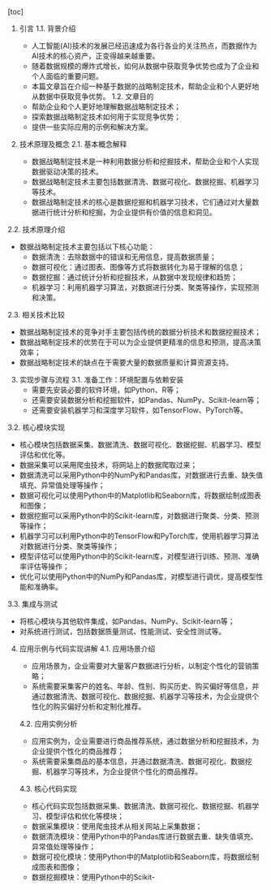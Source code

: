 
[toc]                    
                
                
1. 引言
   1.1. 背景介绍
   - 人工智能(AI)技术的发展已经迅速成为各行各业的关注热点，而数据作为AI技术的核心资产，正变得越来越重要。
   - 随着数据规模的爆炸式增长，如何从数据中获取竞争优势也成为了企业和个人面临的重要问题。
   - 本篇文章旨在介绍一种基于数据的战略制定技术，帮助企业和个人更好地从数据中获取竞争优势。
   1.2. 文章目的
   - 帮助企业和个人更好地理解数据战略制定技术；
   - 探索数据战略制定技术如何用于实现竞争优势；
   - 提供一些实际应用的示例和解决方案。

2. 技术原理及概念
   2.1. 基本概念解释
   - 数据战略制定技术是一种利用数据分析和挖掘技术，帮助企业和个人实现数据驱动决策的技术。
   - 数据战略制定技术主要包括数据清洗、数据可视化、数据挖掘、机器学习等技术。
   - 数据战略制定技术的核心是数据挖掘和机器学习技术，它们通过对大量数据进行统计分析和挖掘，为企业提供有价值的信息和洞见。

2.2. 技术原理介绍
   - 数据战略制定技术主要包括以下核心功能：
     - 数据清洗：去除数据中的错误和无用信息，提高数据质量；
     - 数据可视化：通过图表、图像等方式将数据转化为易于理解的信息；
     - 数据挖掘：通过统计分析和挖掘技术，从数据中发现规律和趋势；
     - 机器学习：利用机器学习算法，对数据进行分类、聚类等操作，实现预测和决策。

2.3. 相关技术比较
   - 数据战略制定技术的竞争对手主要包括传统的数据分析技术和数据挖掘技术；
   - 数据战略制定技术的优势在于可以为企业提供更精准的信息和预测，提高决策效率；
   - 数据战略制定技术的缺点在于需要大量的数据质量和计算资源支持。

3. 实现步骤与流程
   3.1. 准备工作：环境配置与依赖安装
   - 需要先安装必要的软件环境，如Python、R等；
   - 还需要安装数据分析和挖掘软件，如Pandas、NumPy、Scikit-learn等；
   - 还需要安装机器学习和深度学习软件，如TensorFlow、PyTorch等。

3.2. 核心模块实现
   - 核心模块包括数据采集、数据清洗、数据可视化、数据挖掘、机器学习、模型评估和优化等。
   - 数据采集可以采用爬虫技术，将网站上的数据爬取过来；
   - 数据清洗可以采用Python中的NumPy和Pandas库，对数据进行去重、缺失值填充、异常值处理等操作；
   - 数据可视化可以使用Python中的Matplotlib和Seaborn库，将数据绘制成图表和图像；
   - 数据挖掘可以采用Python中的Scikit-learn库，对数据进行聚类、分类、预测等操作；
   - 机器学习可以利用Python中的TensorFlow和PyTorch库，使用机器学习算法对数据进行分类、聚类等操作；
   - 模型评估可以使用Python中的Scikit-learn库，对模型进行训练、预测、准确率评估等操作；
   - 优化可以使用Python中的NumPy和Pandas库，对模型进行调优，提高模型性能和准确率。

3.3. 集成与测试
   - 将核心模块与其他软件集成，如Pandas、NumPy、Scikit-learn等；
   - 对系统进行测试，包括数据质量测试、性能测试、安全性测试等。

4. 应用示例与代码实现讲解
   4.1. 应用场景介绍
   - 应用场景为，企业需要对大量客户数据进行分析，以制定个性化的营销策略；
   - 系统需要采集客户的姓名、年龄、性别、购买历史、购买偏好等信息，并通过数据清洗、数据可视化、数据挖掘、机器学习等技术，为企业提供个性化的购买偏好分析和定制化推荐。

   4.2. 应用实例分析
   - 应用实例为，企业需要进行商品推荐系统，通过数据分析和挖掘技术，为企业提供个性化的商品推荐；
   - 系统需要采集商品的基本信息，并通过数据清洗、数据可视化、数据挖掘、机器学习等技术，为企业提供个性化的商品推荐。

   4.3. 核心代码实现
   - 核心代码实现包括数据采集、数据清洗、数据可视化、数据挖掘、机器学习、模型评估和优化等模块；
   - 数据采集模块：使用爬虫技术从相关网站上采集数据；
   - 数据清洗模块：使用Python中的Pandas库进行数据去重、缺失值填充、异常值处理等操作；
   - 数据可视化模块：使用Python中的Matplotlib和Seaborn库，将数据绘制成图表和图像；
   - 数据挖掘模块：使用Python中的Scikit-


